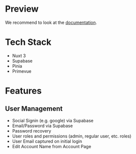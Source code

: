 # Preview 

We recommend to look at the [documentation](https://v3.nuxtjs.org).

# Tech Stack

* Nuxt 3 
* Supabase
* Pinia
* Primevue



# Features

## User Management

* Social Signin (e.g. google) via Supabase
* Email/Password  via Supabase
* Password recovery
* User roles and permissions (admin, regular user, etc. roles)
* User Email captured on initial login
* Edit Account Name from Account Page

